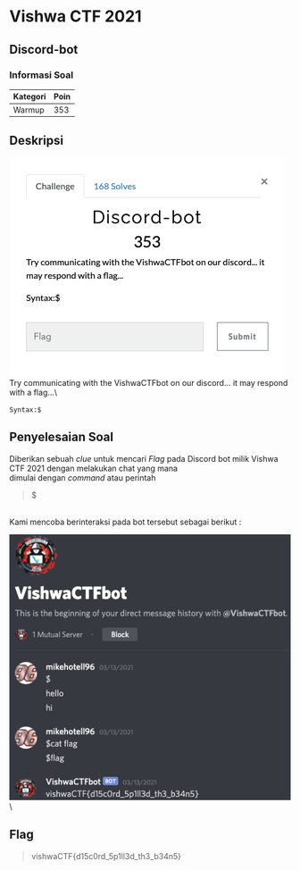 # Vishwa CTF 2021
## Discord-bot
### Informasi Soal
| Kategori | Poin |
|----------|------|
| Warmup | 353 |

## Deskripsi
![image](https://raw.githubusercontent.com/mhilmi999/writeUp-CTF/main/vishwaCTF/Warmup/Discord-bot/screenshot/soalDiscord-bot.png)\
Try communicating with the VishwaCTFbot on our discord... it may respond with a flag...\
```
Syntax:$
```


## Penyelesaian Soal
Diberikan sebuah *clue* untuk mencari *Flag* pada Discord bot milik Vishwa CTF 2021 dengan melakukan chat yang mana\
dimulai dengan *command* atau perintah
> $
> 
<br /> 
Kami mencoba berinteraksi pada bot tersebut sebagai berikut : 
<br />

![image](https://raw.githubusercontent.com/mhilmi999/writeUp-CTF/main/vishwaCTF/Warmup/Discord-bot/screenshot/ssChatVishwaBot.png)\



## Flag
> vishwaCTF{d15c0rd_5p1ll3d_th3_b34n5}
